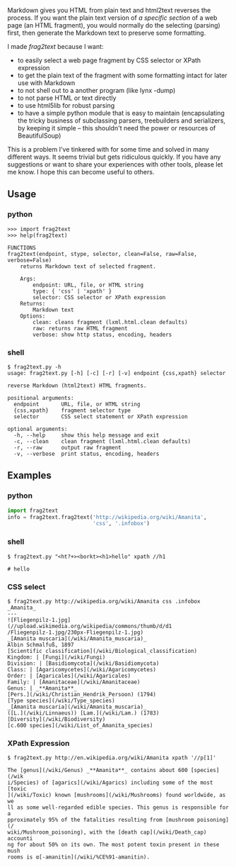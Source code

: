 Markdown gives you HTML from plain text and html2text reverses the
process. If you want the plain text version of _a specific section_ of
a web page (an HTML fragment), you would normally do the selecting
(parsing) first, then generate the Markdown text to preserve some
formatting.

I made _frag2text_ because I want:

* to easily select a web page fragment by CSS selector or XPath
  expression 
* to get the plain text of the fragment with some formatting intact
  for later use with Markdown
* to not shell out to a another program (like lynx -dump)
* to not parse HTML or text directly
* to use html5lib for robust parsing
* to have a simple python module that is easy to maintain
  (encapsulating the tricky business of subclassing parsers,
  treebuilders and serializers, by keeping it simple – this shouldn't
  need the power or resources of BeautifulSoup)

This is a problem I've tinkered with for some time and solved in many
different ways. It seems trivial but gets ridiculous quickly. If you
have any suggestions or want to share your experiences with other
tools, please let me know. I hope this can become useful to others.


## Usage

### python

```
>>> import frag2text
>>> help(frag2text)

FUNCTIONS
frag2text(endpoint, stype, selector, clean=False, raw=False, verbose=False)
    returns Markdown text of selected fragment.

    Args:
        endpoint: URL, file, or HTML string
        type: { 'css' | 'xpath' }
        selector: CSS selector or XPath expression
    Returns:
        Markdown text
    Options:
        clean: cleans fragment (lxml.html.clean defaults)
        raw: returns raw HTML fragment
        verbose: show http status, encoding, headers
```

### shell

```shell
$ frag2text.py -h
usage: frag2text.py [-h] [-c] [-r] [-v] endpoint {css,xpath} selector

reverse Markdown (html2text) HTML fragments.

positional arguments:
  endpoint       URL, file, or HTML string
  {css,xpath}    fragment selector type
  selector       CSS select statement or XPath expression

optional arguments:
  -h, --help     show this help message and exit
  -c, --clean    clean fragment (lxml.html.clean defaults)
  -r, --raw      output raw fragment
  -v, --verbose  print status, encoding, headers
```


## Examples

### python

```python
import frag2text
info = frag2text.frag2text('http://wikipedia.org/wiki/Amanita',
                           'css', '.infobox')
```

### shell

```shell
$ frag2text.py "<ht?+><borkt><h1>hello" xpath //h1

# hello
```

### CSS select

```shell
$ frag2text.py http://wikipedia.org/wiki/Amanita css .infobox
_Amanita_
---
![Fliegenpilz-1.jpg](//upload.wikimedia.org/wikipedia/commons/thumb/d/d1
/Fliegenpilz-1.jpg/230px-Fliegenpilz-1.jpg)
_[Amanita muscaria](/wiki/Amanita_muscaria)_
Albin Schmalfuß, 1897
[Scientific classification](/wiki/Biological_classification)
Kingdom: | [Fungi](/wiki/Fungi)
Division: | [Basidiomycota](/wiki/Basidiomycota)
Class: | [Agaricomycetes](/wiki/Agaricomycetes)
Order: | [Agaricales](/wiki/Agaricales)
Family: | [Amanitaceae](/wiki/Amanitaceae)
Genus: | _**Amanita**_
[Pers.](/wiki/Christian_Hendrik_Persoon) (1794)
[Type species](/wiki/Type_species)
_[Amanita muscaria](/wiki/Amanita_muscaria)_
([L.](/wiki/Linnaeus)) [Lam.](/wiki/Lam.) (1783)
[Diversity](/wiki/Biodiversity)
[c.600 species](/wiki/List_of_Amanita_species)
```

### XPath Expression

```shell
$ frag2text.py http://en.wikipedia.org/wiki/Amanita xpath '//p[1]'

The [genus](/wiki/Genus) _**Amanita**_ contains about 600 [species](/wik
i/Species) of [agarics](/wiki/Agarics) including some of the most [toxic
](/wiki/Toxic) known [mushrooms](/wiki/Mushrooms) found worldwide, as we
ll as some well-regarded edible species. This genus is responsible for a
pproximately 95% of the fatalities resulting from [mushroom poisoning](/
wiki/Mushroom_poisoning), with the [death cap](/wiki/Death_cap) accounti
ng for about 50% on its own. The most potent toxin present in these mush
rooms is α[-amanitin](/wiki/%CE%91-amanitin).
```
